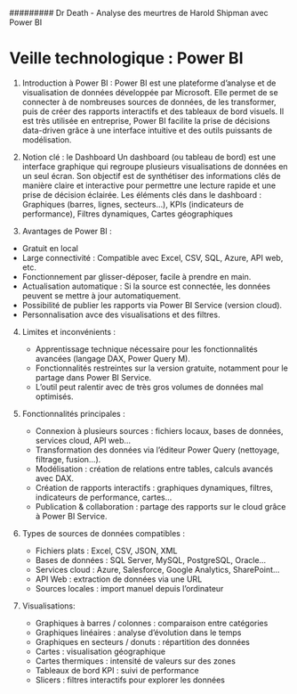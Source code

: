 ######### Dr Death - Analyse des meurtres de Harold Shipman avec Power BI
# Veille technologique : Power BI 

1.  Introduction à Power BI :
Power BI est une plateforme d’analyse et de visualisation de données développée par Microsoft. Elle permet de se connecter à de nombreuses sources de données, de les transformer, puis de créer des rapports interactifs et des tableaux de bord visuels. Il est très utilisée en entreprise, Power BI facilite la prise de décisions data-driven grâce à une interface intuitive et des outils puissants de modélisation.

2.  Notion clé : le Dashboard
Un dashboard (ou tableau de bord) est une interface graphique qui regroupe plusieurs visualisations de données en un seul écran. Son objectif est de synthétiser des informations clés de manière claire et interactive pour permettre une lecture rapide et une prise de décision éclairée. Les éléments clés dans le dashboard : Graphiques (barres, lignes, secteurs…), KPIs (indicateurs de performance), Filtres dynamiques, Cartes géographiques

3.  Avantages de Power BI :
  * Gratuit en local 
  * Large connectivité : Compatible avec Excel, CSV, SQL, Azure, API web, etc.
  * Fonctionnement par glisser-déposer, facile à prendre en main.
  * Actualisation automatique : Si la source est connectée, les données peuvent se mettre à jour automatiquement.
  * Possibilité de publier les rapports via Power BI Service (version cloud).
  * Personnalisation avce des visualisations et des filtres.


4. Limites et inconvénients : 
    * Apprentissage technique nécessaire pour les fonctionnalités avancées (langage DAX, Power Query M).
    * Fonctionnalités restreintes sur la version gratuite, notamment pour le partage dans Power BI Service.
    * L’outil peut ralentir avec de très gros volumes de données mal optimisés.

5. Fonctionnalités principales :
    * Connexion à plusieurs sources : fichiers locaux, bases de données, services cloud, API web…
    * Transformation des données via l’éditeur Power Query (nettoyage, filtrage, fusion…).
    * Modélisation : création de relations entre tables, calculs avancés avec DAX.
    * Création de rapports interactifs : graphiques dynamiques, filtres, indicateurs de performance, cartes…
    * Publication & collaboration : partage des rapports sur le cloud grâce à Power BI Service.

6. Types de sources de données compatibles :
    * Fichiers plats : Excel, CSV, JSON, XML
    * Bases de données : SQL Server, MySQL, PostgreSQL, Oracle…
    * Services cloud : Azure, Salesforce, Google Analytics, SharePoint…
    * API Web : extraction de données via une URL
    * Sources locales : import manuel depuis l’ordinateur

7. Visualisations:
    * Graphiques à barres / colonnes : comparaison entre catégories
    * Graphiques linéaires : analyse d’évolution dans le temps
    * Graphiques en secteurs / donuts : répartition des données
    * Cartes : visualisation géographique
    * Cartes thermiques : intensité de valeurs sur des zones
    * Tableaux de bord KPI : suivi de performance
    * Slicers : filtres interactifs pour explorer les données
